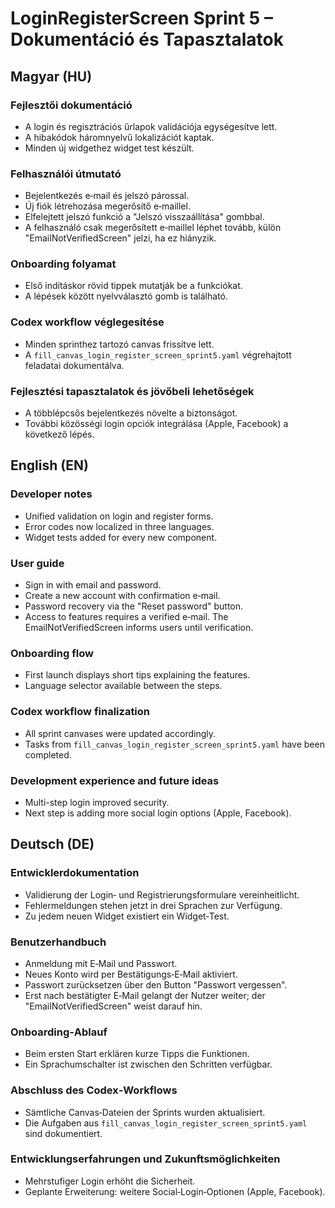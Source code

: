 # LoginRegisterScreen Sprint 5 – Dokumentáció és Tapasztalatok

## Magyar (HU)

### Fejlesztői dokumentáció

- A login és regisztrációs űrlapok validációja egységesítve lett.
- A hibakódok háromnyelvű lokalizációt kaptak.
- Minden új widgethez widget test készült.

### Felhasználói útmutató

- Bejelentkezés e‑mail és jelszó párossal.
- Új fiók létrehozása megerősítő e‑maillel.
- Elfelejtett jelszó funkció a "Jelszó visszaállítása" gombbal.
- A felhasználó csak megerősített e‑maillel léphet tovább, külön "EmailNotVerifiedScreen" jelzi, ha ez hiányzik.

### Onboarding folyamat

- Első indításkor rövid tippek mutatják be a funkciókat.
- A lépések között nyelvválasztó gomb is található.

### Codex workflow véglegesítése

- Minden sprinthez tartozó canvas frissítve lett.
- A `fill_canvas_login_register_screen_sprint5.yaml` végrehajtott feladatai dokumentálva.

### Fejlesztési tapasztalatok és jövőbeli lehetőségek

- A többlépcsős bejelentkezés növelte a biztonságot.
- További közösségi login opciók integrálása (Apple, Facebook) a következő lépés.

## English (EN)

### Developer notes

- Unified validation on login and register forms.
- Error codes now localized in three languages.
- Widget tests added for every new component.

### User guide

- Sign in with email and password.
- Create a new account with confirmation e‑mail.
- Password recovery via the "Reset password" button.
- Access to features requires a verified e‑mail. The EmailNotVerifiedScreen informs users until verification.

### Onboarding flow

- First launch displays short tips explaining the features.
- Language selector available between the steps.

### Codex workflow finalization

- All sprint canvases were updated accordingly.
- Tasks from `fill_canvas_login_register_screen_sprint5.yaml` have been completed.

### Development experience and future ideas

- Multi-step login improved security.
- Next step is adding more social login options (Apple, Facebook).

## Deutsch (DE)

### Entwicklerdokumentation

- Validierung der Login‑ und Registrierungsformulare vereinheitlicht.
- Fehlermeldungen stehen jetzt in drei Sprachen zur Verfügung.
- Zu jedem neuen Widget existiert ein Widget‑Test.

### Benutzerhandbuch

- Anmeldung mit E‑Mail und Passwort.
- Neues Konto wird per Bestätigungs‑E‑Mail aktiviert.
- Passwort zurücksetzen über den Button "Passwort vergessen".
- Erst nach bestätigter E‑Mail gelangt der Nutzer weiter; der "EmailNotVerifiedScreen" weist darauf hin.

### Onboarding‑Ablauf

- Beim ersten Start erklären kurze Tipps die Funktionen.
- Ein Sprachumschalter ist zwischen den Schritten verfügbar.

### Abschluss des Codex‑Workflows

- Sämtliche Canvas‑Dateien der Sprints wurden aktualisiert.
- Die Aufgaben aus `fill_canvas_login_register_screen_sprint5.yaml` sind dokumentiert.

### Entwicklungserfahrungen und Zukunftsmöglichkeiten

- Mehrstufiger Login erhöht die Sicherheit.
- Geplante Erweiterung: weitere Social‑Login‑Optionen (Apple, Facebook).
